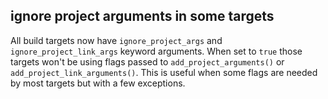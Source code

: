 ## ignore project arguments in some targets

All build targets now have `ignore_project_args` and `ignore_project_link_args`
keyword arguments. When set to `true` those targets won't be using flags passed
to `add_project_arguments()` or `add_project_link_arguments()`. This is useful
when some flags are needed by most targets but with a few exceptions.
